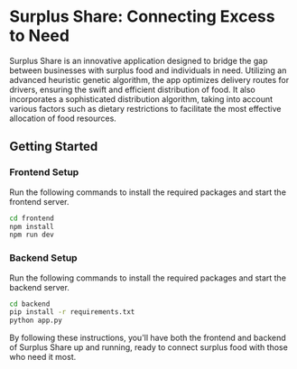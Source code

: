 # Surplus Share: Connecting Excess to Need

Surplus Share is an innovative application designed to bridge the gap between businesses with surplus food and individuals in need. Utilizing an advanced heuristic genetic algorithm, the app optimizes delivery routes for drivers, ensuring the swift and efficient distribution of food. It also incorporates a sophisticated distribution algorithm, taking into account various factors such as dietary restrictions to facilitate the most effective allocation of food resources.

## Getting Started

### Frontend Setup

Run the following commands to install the required packages and start the frontend server.

```bash
cd frontend
npm install
npm run dev
```

### Backend Setup

Run the following commands to install the required packages and start the backend server.

```bash
cd backend
pip install -r requirements.txt
python app.py
```

By following these instructions, you'll have both the frontend and backend of Surplus Share up and running, ready to connect surplus food with those who need it most.
